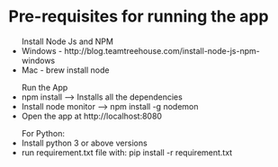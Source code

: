 # Pre-requisites for running the app

<ul> Install Node Js and NPM 
<li> Windows - http://blog.teamtreehouse.com/install-node-js-npm-windows </li>
<li> Mac - brew install node </li>
</ul>
<ul> Run the App
  <li> npm install --> Installs all the dependencies
  <li> Install node monitor --> npm install -g nodemon
  <li> Open the app at http://localhost:8080
</ul> 

<ul> For Python:
<li> Install python 3 or above versions
<li> run requirement.txt file with: pip install -r requirement.txt
</ul>